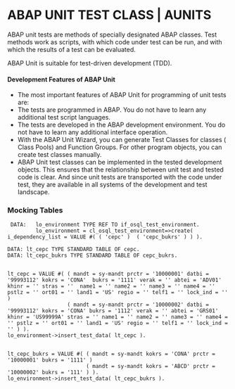# ABAP UNIT TEST CLASS | AUNITS


ABAP unit tests are methods of specially designated ABAP classes. Test methods work as scripts, with which code under test can be run, and with which the results of a test can be evaluated.

ABAP Unit is suitable for test-driven development (TDD).


#### Development Features of ABAP Unit
- The most important features of ABAP Unit for programming of unit tests are:
- The tests are programmed in ABAP. You do not have to learn any additional test script languages.
- The tests are developed in the ABAP development environment. You do not have to learn any additional interface operation.
- With the ABAP Unit Wizard, you can generate Test Classes for classes ( Class Pools) and Function Groups. For other program objects, you can create test classes manually.
- ABAP Unit test classes can be implemented in the tested development objects. This ensures that the relationship between unit test and tested code is clear. And since unit tests are transported with the code under test, they are available in all systems of the development and test landscape.




### Mocking Tables 


     DATA:   lo_environment TYPE REF TO if_osql_test_environment.
             lo_environment = cl_osql_test_environment=>create( i_dependency_list = VALUE #( ( 'cepc' )  ( 'cepc_bukrs' ) ) ).
      
    DATA: lt_cepc TYPE STANDARD TABLE OF cepc.  
    DATA: lt_cepc_bukrs TYPE STANDARD TABLE OF cepc_bukrs.
    
      
    lt_cepc = VALUE #( ( mandt = sy-mandt prctr = '10000001' datbi = '99993112' kokrs = 'CONA'  bukrs = '1111' verak = '' abtei = 'ADV01' khinr = '' stras = ''  name1 = '' name2 = '' name3 = '' name4 = '' pstlz = '' ort01 = '' land1 = 'US' regio = '' telf1 = '' lock_ind = '' )  
                       ( mandt = sy-mandt prctr = '10000002' datbi = '99993112' kokrs = 'CONA' bukrs = '1112' verak = '' abtei = 'GRS01' khinr = 'US99999A' stras = '' name1 = '' name2 = '' name3 = '' name4 = '' pstlz = '' ort01 = '' land1 = 'US' regio = '' telf1 = '' lock_ind = '' ) ).  
    lo_environment->insert_test_data( lt_cepc ).
    
    
    lt_cepc_bukrs = VALUE #( ( mandt = sy-mandt kokrs = 'CONA' prctr = '10000001' bukrs = '1111' ) 
                             ( mandt = sy-mandt kokrs = 'ABCD' prctr = '10000002' bukrs = '111' ) ).  
    lo_environment->insert_test_data( lt_cepc_bukrs ).
